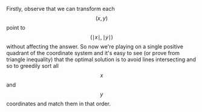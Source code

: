 Firstly, observe that we can transform each $$(x, y)$$ point to $$(\mid x \mid, \mid y \mid)$$ without affecting the answer.  So now we're playing on a single positive quadrant of the coordinate system and it's easy to see (or prove from triangle inequality) that the optimal solution is to avoid lines intersecting and so to greedily sort all $$x$$ and $$y$$ coordinates and match them in that order.
